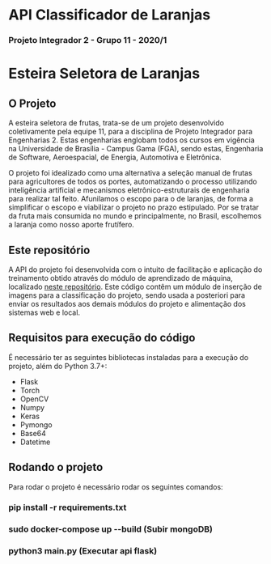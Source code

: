 # API Classificador de Laranjas 
### Projeto Integrador 2 - Grupo 11 - 2020/1


# Esteira Seletora de Laranjas

## O Projeto

A esteira seletora de frutas, trata-se de um projeto desenvolvido coletivamente pela equipe 11, para a disciplina de Projeto Integrador para Engenharias 2. Estas engenharias englobam todos os cursos em vigência na Universidade de Brasília - Campus Gama (FGA), sendo estas, Engenharia de Software, Aeroespacial, de Energia, Automotiva e Eletrônica. 

O projeto foi idealizado como uma alternativa a seleção manual de frutas para agricultores de todos os portes, automatizando o processo utilizando inteligência artificial e mecanismos eletrônico-estruturais de engenharia para realizar tal feito. Afunilamos o escopo para o de laranjas, de forma a simplificar o escopo e viabilizar o projeto no prazo estipulado. Por se tratar da fruta mais consumida no mundo e principalmente, no Brasil, escolhemos a laranja como nosso aporte frutífero.

## Este repositório

A API do projeto foi desenvolvida com o intuito de facilitação e aplicação do treinamento obtido através do módulo de aprendizado de máquina, localizado [neste repositório](https://github.com/Projeto-Integrador-2-Grupo-11/Classificador-de-Laranjas-Modulo-de-ML). Este código contêm um módulo de inserção de imagens para a classificação do projeto, sendo usada a posteriori para enviar os resultados aos demais módulos do projeto e alimentação dos sistemas web e local.

## Requisitos para execução do código

É necessário ter as seguintes bibliotecas instaladas para a execução do projeto, além do Python 3.7+:

* Flask
* Torch
* OpenCV
* Numpy
* Keras
* Pymongo
* Base64
* Datetime

## Rodando o projeto

Para rodar o projeto é necessário rodar os seguintes comandos: 

### pip install -r requirements.txt


### sudo docker-compose up --build (Subir mongoDB)


### python3 main.py (Executar api flask)



